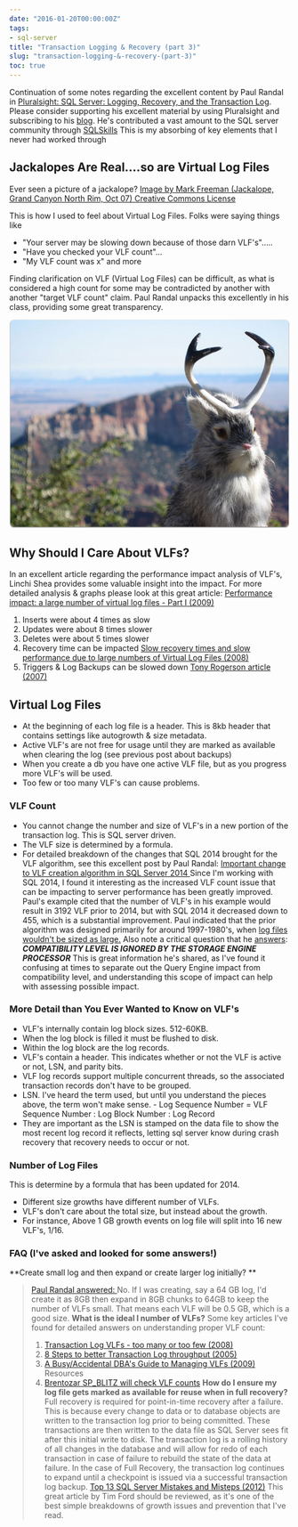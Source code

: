 ```yaml
---
date: "2016-01-20T00:00:00Z"
tags:
- sql-server
title: "Transaction Logging & Recovery (part 3)"
slug: "transaction-logging-&-recovery-(part-3)"
toc: true
---
```


Continuation of some notes regarding the excellent content by Paul Randal in [Pluralsight: SQL Server: Logging, Recovery, and the Transaction Log](http://www.pluralsight.com/courses/sqlserver-logging).
Please consider supporting his excellent material by using Pluralsight and subscribing to his [blog](http://www.sqlskills.com/blogs/paul/). He's contributed a vast amount to the SQL server community through [SQLSkills](https://www.sqlskills.com/sql-server-resources/) This is my absorbing of key elements that I never had worked through

## Jackalopes Are Real....so are Virtual Log Files

Ever seen a picture of a jackalope?
[Image by Mark Freeman (Jackalope, Grand Canyon North Rim, Oct 07) Creative Commons License](https://www.flickr.com/photos/46357488@N00/1778904004)

This is how I used to feel about Virtual Log Files. Folks were saying things like

*   "Your server may be slowing down because of those darn VLF's".....
*   "Have you checked your VLF count"...
*   "My VLF count was x" and more

Finding clarification on VLF (Virtual Log Files) can be difficult, as what is considered a high count for some may be contradicted by another with another "target VLF count" claim.
Paul Randal unpacks this excellently in his class, providing some great transparency.

![jackalopes-are-real-so-are-virtual-log-files_ibbrwc](images/jackalopes-are-real-so-are-virtual-log-files_ibbrwc.png)

## Why Should I Care About VLFs?

In an excellent article regarding the performance impact analysis of VLF's, Linchi Shea provides some valuable insight into the impact.
For more detailed analysis & graphs please look at this great article:
[Performance impact: a large number of virtual log files - Part I (2009)](http://sqlblog.com/blogs/linchi_shea/archive/2009/02/09/performance-impact-a-large-number-of-virtual-log-files-part-i.aspx)

1.  Inserts were about 4 times as slow
2.  Updates were about 8 times slower
3.  Deletes were about 5 times slower
4.  Recovery time can be impacted [Slow recovery times and slow performance due to large numbers of Virtual Log Files (2008)](http://blogs.msdn.com/b/grahamk/archive/2008/05/16/slow-recovery-times-and-slow-performance-due-to-large-numbers-of-virtual-log-files.aspx)
5.  Triggers & Log Backups can be slowed down [Tony Rogerson article (2007)](http://sqlblogcasts.com/blogs/tonyrogerson/archive/2007/07/25/sql-2000-yes-lots-of-vlf-s-are-bad-improve-the-performance-of-your-triggers-and-log-backups-on-2000.aspx)

## Virtual Log Files

*   At the beginning of each log file is a header. This is 8kb header that contains settings like autogrowth & size metadata.
*   Active VLF's are not free for usage until they are marked as available when clearing the log (see previous post about backups)
*   When you create a db you have one active VLF file, but as you progress more VLF's will be used.
*   Too few or too many VLF's can cause problems.

### VLF Count

*   You cannot change the number and size of VLF's in a new portion of the transaction log. This is SQL server driven.
*   The VLF size is determined by a formula.
*   For detailed breakdown of the changes that SQL 2014 brought for the VLF algorithm, see this excellent post by Paul Randal: [Important change to VLF creation algorithm in SQL Server 2014 ](http://www.sqlskills.com/blogs/paul/important-change-vlf-creation-algorithm-sql-server-2014/)
Since I'm working with SQL 2014, I found it interesting as the increased VLF count issue that can be impacting to server performance has been greatly improved. Paul's example cited that the number of VLF's in his example would result in 3192 VLF prior to 2014, but with SQL 2014 it decreased down to 455, which is a substantial improvement. Paul indicated that the prior algorithm was designed primarily for around 1997-1980's, when [log files wouldn't be sized as large.](http://www.sqlskills.com/blogs/paul/important-change-vlf-creation-algorithm-sql-server-2014/#comment-643223)
Also note a critical question that he [answers](http://www.sqlskills.com/blogs/paul/important-change-vlf-creation-algorithm-sql-server-2014/): **_COMPATIBILITY LEVEL IS IGNORED BY THE STORAGE ENGINE PROCESSOR_**
This is great information he's shared, as I've found it confusing at times to separate out the Query Engine impact from compatibility level, and understanding this scope of impact can help with assessing possible impact.

### More Detail than You Ever Wanted to Know on VLF's

*   VLF's internally contain log block sizes. 512-60KB.
*   When the log block is filled it must be flushed to disk.
*   Within the log block are the log records.
*   VLF's contain a header. This indicates whether or not the VLF is active or not, LSN, and parity bits.
*   VLF log records support multiple concurrent threads, so the associated transaction records don't have to be grouped.
*   LSN. I've heard the term used, but until you understand the pieces above, the term won't make sense. - Log Sequence Number = VLF Sequence Number : Log Block Number : Log Record
*   They are important as the LSN is stamped on the data file to show the most recent log record it reflects, letting sql server know during crash recovery that recovery needs to occur or not.

### Number of Log Files

This is determine by a formula that has been updated for 2014.

*   Different size growths have different number of VLFs.
*   VLF's don't care about the total size, but instead about the growth.
*   For instance, Above 1 GB growth events on log file will split into 16 new VLF's, 1/16.

### FAQ (I've asked and looked for some answers!)

**Create small log and then expand or create larger log initially? **

> [Paul Randal answered: ](http://www.sqlskills.com/blogs/paul/important-change-vlf-creation-algorithm-sql-server-2014/#comment-811320) No. If I was creating, say a 64 GB log, I'd create it as 8GB then expand in 8GB chunks to 64GB to keep the number of VLFs small. That means each VLF will be 0.5 GB, which is a good size.
> **What is the ideal l number of VLFs?**
> Some key articles I've found for detailed answers on understanding proper VLF count:
>
> 1.  [Transaction Log VLFs - too many or too few (2008)](http://www.sqlskills.com/blogs/kimberly/transaction-log-vlfs-too-many-or-too-few/)
> 2.  [8 Steps to better Transaction Log throughput (2005)](http://www.sqlskills.com/blogs/kimberly/8-steps-to-better-transaction-log-throughput/)
> 3.  [A Busy/Accidental DBA's Guide to Managing VLFs (2009)](http://adventuresinsql.com/2009/12/a-busyaccidental-dbas-guide-to-managing-vlfs/)
> Resources
> 4.  [Brentozar SP_BLITZ will check VLF counts](http://www.brentozar.com/blitz/high-virtual-log-file-vlf-count/)
> **How do I ensure my log file gets marked as available for reuse when in full recovery?**
> Full recovery is required for point-in-time recovery after a failure. This is because every change to data or to database objects are written to the transaction log prior to being committed. These transactions are then written to the data file as SQL Server sees fit after this initial write to disk. The transaction log is a rolling history of all changes in the database and will allow for redo of each transaction in case of failure to rebuild the state of the data at failure. In the case of Full Recovery, the transaction log continues to expand until a checkpoint is issued via a successful transaction log backup. [Top 13 SQL Server Mistakes and Misteps (2012)](http://thesqlagentman.com/2012/03/top-13-sql-server-mistakes-and-missteps-10-default-database-autogrowth-settings/) This great article by Tim Ford should be reviewed, as it's one of the best simple breakdowns of growth issues and prevention that I've read.
